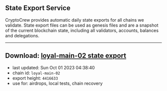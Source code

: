## State Export Service
CryptoCrew provides automatic daily state exports for all chains we validate. State export files can be used as genesis files and are a snapshot of the current blockchain state, including all validators, accounts, balances and delegations.

---
**Download: [loyal-main-02 state export](https://dl.ccvalidators.com/SERVICE/loyal/loyal-main-02_export_4416633.json)**
---

- last updated: Sun Oct 01 2023 04:38:40
- chain id: `loyal-main-02`
- export height: `4416633`
- use for: airdrops, local tests, chain recovery
